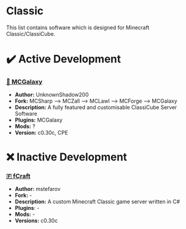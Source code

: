# Classic
This list contains software which is designed for Minecraft Classic/ClassiCube.

# ✔️ Active Development
### [🌌 MCGalaxy](https://github.com/ClassiCube/MCGalaxy)
- **Author:** UnknownShadow200
- **Fork:** MCSharp --> MCZall --> MCLawl --> MCForge --> MCGalaxy
- **Description:** A fully featured and customisable ClassiCube Server Software
- **Plugins:** MCGalaxy
- **Mods:** ?
- **Version:** c0.30c, CPE

# ❌ Inactive Development
### [🇫 fCraft](https://github.com/mstefarov/fCraft)
- **Author:** mstefarov
- **Fork:** -
- **Description:** A custom Minecraft Classic game server written in C#
- **Plugins**: -
- **Mods:** -
- **Versions:** c0.30c
